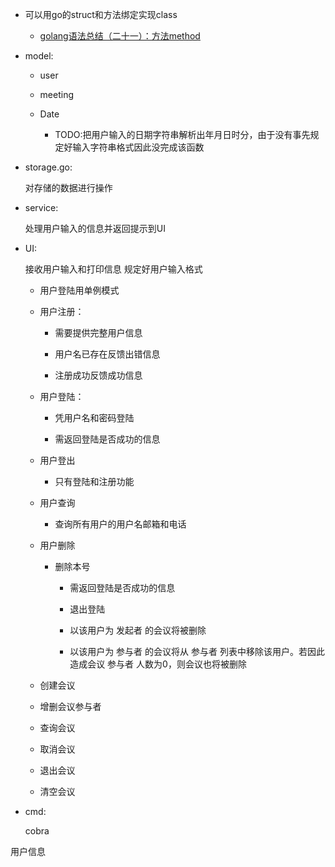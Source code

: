 
+ 可以用go的struct和方法绑定实现class

    * [golang语法总结（二十一）：方法method](http://blog.csdn.net/qq245671051/article/details/50722802)
    


+ model:

    * user

    * meeting

    * Date
        - TODO:把用户输入的日期字符串解析出年月日时分，由于没有事先规定好输入字符串格式因此没完成该函数


+ storage.go: 

    对存储的数据进行操作

+ service:

    处理用户输入的信息并返回提示到UI

+ UI:

    接收用户输入和打印信息
    规定好用户输入格式

    * 用户登陆用单例模式

    * 用户注册：

        - 需要提供完整用户信息

        - 用户名已存在反馈出错信息

        - 注册成功反馈成功信息
    
    * 用户登陆：

        - 凭用户名和密码登陆

        - 需返回登陆是否成功的信息

    * 用户登出

        - 只有登陆和注册功能

    * 用户查询

        - 查询所有用户的用户名邮箱和电话
    
    * 用户删除

        - 删除本号

            + 需返回登陆是否成功的信息

            + 退出登陆

            + 以该用户为 发起者 的会议将被删除

            + 以该用户为 参与者 的会议将从 参与者 列表中移除该用户。若因此造成会议 参与者 人数为0，则会议也将被删除
    
    * 创建会议
    
    * 增删会议参与者

    * 查询会议

    * 取消会议

    * 退出会议

    * 清空会议
+ cmd:

    cobra

用户信息
